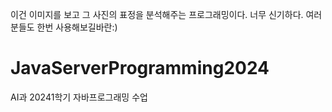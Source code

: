 이건 이미지를 보고 그 사진의 표정을 분석해주는 프로그래밍이다.
너무 신기하다. 
여러분들도 한번 사용해보길바란:)
# JavaServerProgramming2024
AI과 20241학기 자바프로그래밍 수업
